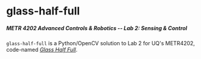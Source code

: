 glass-half-full
===============

##### METR 4202 Advanced Controls &amp; Robotics -- Lab 2: Sensing &amp; Control

`glass-half-full` is a Python/OpenCV solution to Lab 2 for UQ's METR4202, code-named [_Glass Half Full_](http://goo.gl/o6CP07 "Project specification"). 
